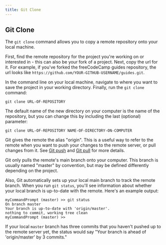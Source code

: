 ```yaml
---
title: Git Clone
---
```

## Git Clone

The `git clone` command allows you to copy a remote repository onto your local machine.

First, find the remote repository for the project you're working on or interested in - this can also be your fork of a project. Next, copy the url for it. For example, if you've forked the freeCodeCamp guides repository, the url looks like `https://github.com/YOUR-GITHUB-USERNAME/guides.git`.

In the command line on your local machine, navigate to where you want to save the project in your working directory. Finally, run the `git clone` command:

```shell
git clone URL-OF-REPOSITORY
```

The default name of the new directory on your computer is the name of the repository, but you can change this by including the last (optional) parameter:

```shell
git clone URL-OF-REPOSITORY NAME-OF-DIRECTORY-ON-COMPUTER
```

Git gives the remote the alias "origin". This is a useful way to refer to the remote when you want to push your changes to the remote server, or pull changes from it. See [Git push](https://guide.freecodecamp.org/git/git-push/) and [Git pull](https://guide.freecodecamp.org/git/git-pull/) for more details.

Git only pulls the remote's main branch onto your computer. This branch is usually named "master" by convention, but may be defined differently depending on the project.

Also, Git automatically sets up your local main branch to track the remote branch. When you run `git status`, you'll see information about whether your local branch is up-to-date with the remote. Here's an example output:

```shell
myCommandPrompt (master) >> git status
On branch master
Your branch is up-to-date with 'origin/master'.
nothing to commit, working tree clean
myCommandPrompt (master) >>
```

If your local `master` branch has three commits that you haven't pushed up to the remote server yet, the status would say "Your branch is ahead of 'origin/master' by 3 commits."
